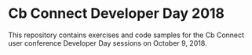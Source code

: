 # Cb Connect Developer Day 2018

This repository contains exercises and code samples for the Cb Connect
user conference Developer Day sessions on October 9, 2018.


